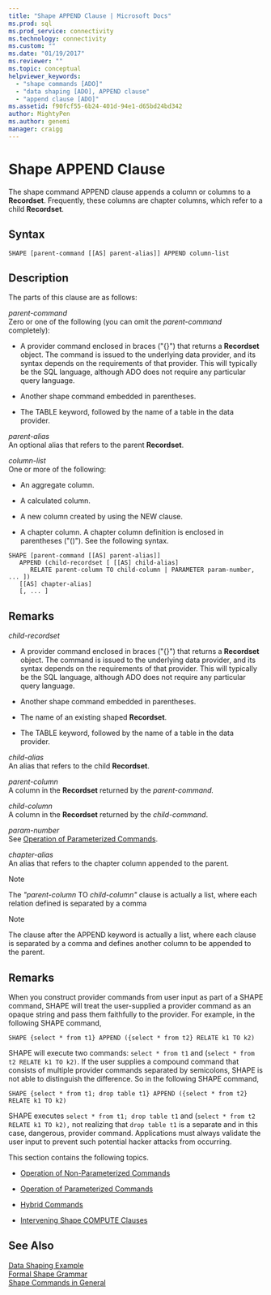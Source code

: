 ```yaml
---
title: "Shape APPEND Clause | Microsoft Docs"
ms.prod: sql
ms.prod_service: connectivity
ms.technology: connectivity
ms.custom: ""
ms.date: "01/19/2017"
ms.reviewer: ""
ms.topic: conceptual
helpviewer_keywords: 
  - "shape commands [ADO]"
  - "data shaping [ADO], APPEND clause"
  - "append clause [ADO]"
ms.assetid: f90fcf55-6b24-401d-94e1-d65bd24bd342
author: MightyPen
ms.author: genemi
manager: craigg
---
```

# Shape APPEND Clause
The shape command APPEND clause appends a column or columns to a **Recordset**. Frequently, these columns are chapter columns, which refer to a child **Recordset**.  
  
## Syntax  
  
```  
SHAPE [parent-command [[AS] parent-alias]] APPEND column-list  
```  
  
## Description  
 The parts of this clause are as follows:  
  
 *parent-command*  
 Zero or one of the following (you can omit the *parent-command* completely):  
  
-   A provider command enclosed in braces ("{}") that returns a **Recordset** object. The command is issued to the underlying data provider, and its syntax depends on the requirements of that provider. This will typically be the SQL language, although ADO does not require any particular query language.  
  
-   Another shape command embedded in parentheses.  
  
-   The TABLE keyword, followed by the name of a table in the data provider.  
  
 *parent-alias*  
 An optional alias that refers to the parent **Recordset**.  
  
 *column-list*  
 One or more of the following:  
  
-   An aggregate column.  
  
-   A calculated column.  
  
-   A new column created by using the NEW clause.  
  
-   A chapter column. A chapter column definition is enclosed in parentheses ("()"). See the following syntax.  
  
```  
SHAPE [parent-command [[AS] parent-alias]]  
   APPEND (child-recordset [ [[AS] child-alias]   
      RELATE parent-column TO child-column | PARAMETER param-number, ... ])  
   [[AS] chapter-alias]   
   [, ... ]  
```  
  
## Remarks  
 *child-recordset*  
 -   A provider command enclosed in braces ("{}") that returns a **Recordset** object. The command is issued to the underlying data provider, and its syntax depends on the requirements of that provider. This will typically be the SQL language, although ADO does not require any particular query language.  
  
-   Another shape command embedded in parentheses.  
  
-   The name of an existing shaped **Recordset**.  
  
-   The TABLE keyword, followed by the name of a table in the data provider.  
  
 *child-alias*  
 An alias that refers to the child **Recordset**.  
  
 *parent-column*  
 A column in the **Recordset** returned by the *parent-command.*  
  
 *child-column*  
 A column in the **Recordset** returned by the *child-command*.  
  
 *param-number*  
 See [Operation of Parameterized Commands](../../../ado/guide/data/operation-of-parameterized-commands.md).  
  
 *chapter-alias*  
 An alias that refers to the chapter column appended to the parent.  
  
> [!NOTE]
>  The *"parent-column* TO *child-column"* clause is actually a list, where each relation defined is separated by a comma  
  
> [!NOTE]
>  The clause after the APPEND keyword is actually a list, where each clause is separated by a comma and defines another column to be appended to the parent.  
  
## Remarks  
 When you construct provider commands from user input as part of a SHAPE command, SHAPE will treat the user-supplied a provider command as an opaque string and pass them faithfully to the provider. For example, in the following SHAPE command,  
  
```  
SHAPE {select * from t1} APPEND ({select * from t2} RELATE k1 TO k2)  
```  
  
 SHAPE will execute two commands: `select * from t1` and (`select * from t2 RELATE k1 TO k2)`. If the user supplies a compound command that consists of multiple provider commands separated by semicolons, SHAPE is not able to distinguish the difference. So in the following SHAPE command,  
  
```  
SHAPE {select * from t1; drop table t1} APPEND ({select * from t2} RELATE k1 TO k2)  
```  
  
 SHAPE executes `select * from t1; drop table t1` and (`select * from t2 RELATE k1 TO k2),` not realizing that `drop table t1` is a separate and in this case, dangerous, provider command. Applications must always validate the user input to prevent such potential hacker attacks from occurring.  
  
 This section contains the following topics.  
  
-   [Operation of Non-Parameterized Commands](../../../ado/guide/data/operation-of-non-parameterized-commands.md)  
  
-   [Operation of Parameterized Commands](../../../ado/guide/data/operation-of-parameterized-commands.md)  
  
-   [Hybrid Commands](../../../ado/guide/data/hybrid-commands.md)  
  
-   [Intervening Shape COMPUTE Clauses](../../../ado/guide/data/intervening-shape-compute-clauses.md)  
  
## See Also  
 [Data Shaping Example](../../../ado/guide/data/data-shaping-example.md)   
 [Formal Shape Grammar](../../../ado/guide/data/formal-shape-grammar.md)   
 [Shape Commands in General](../../../ado/guide/data/shape-commands-in-general.md)
